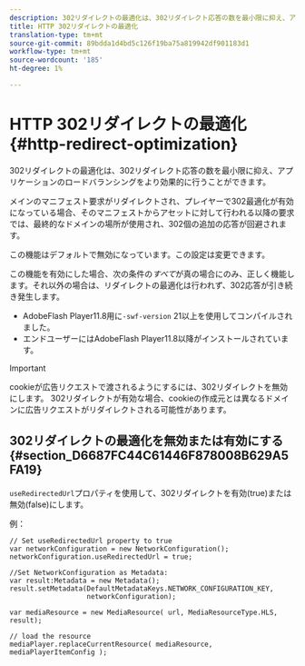 ```yaml
---
description: 302リダイレクトの最適化は、302リダイレクト応答の数を最小限に抑え、アプリケーションのロードバランシングをより効果的に行うことができます。
title: HTTP 302リダイレクトの最適化
translation-type: tm+mt
source-git-commit: 89bdda1d4bd5c126f19ba75a819942df901183d1
workflow-type: tm+mt
source-wordcount: '185'
ht-degree: 1%

---
```



# HTTP 302リダイレクトの最適化{#http-redirect-optimization}

302リダイレクトの最適化は、302リダイレクト応答の数を最小限に抑え、アプリケーションのロードバランシングをより効果的に行うことができます。

メインのマニフェスト要求がリダイレクトされ、プレイヤーで302最適化が有効になっている場合、そのマニフェストからアセットに対して行われる以降の要求では、最終的なドメインの場所が使用され、302個の追加の応答が回避されます。

この機能はデフォルトで無効になっています。この設定は変更できます。

この機能を有効にした場合、次の条件の&#x200B;*すべて*&#x200B;が真の場合にのみ、正しく機能します。それ以外の場合は、リダイレクトの最適化は行われず、302応答が引き続き発生します。

* AdobeFlash Player11.8用に`-swf-version` 21以上を使用してコンパイルされました。
* エンドユーザーにはAdobeFlash Player11.8以降がインストールされています。

>[!IMPORTANT]
>
>cookieが広告リクエストで渡されるようにするには、302リダイレクトを無効にします。 302リダイレクトが有効な場合、cookieの作成元とは異なるドメインに広告リクエストがリダイレクトされる可能性があります。

## 302リダイレクトの最適化を無効または有効にする{#section_D6687FC44C61446F878008B629A5FA19}

`useRedirectedUrl`プロパティを使用して、302リダイレクトを有効(true)または無効(false)にします。

<!--<a id="example_B886777252B745AAB48B1FCC42C97A25"></a>-->

例：

```
// Set useRedirectedUrl property to true 
var networkConfiguration = new NetworkConfiguration(); 
networkConfiguration.useRedirectedUrl = true; 
  
//Set NetworkConfiguration as Metadata: 
var result:Metadata = new Metadata(); 
result.setMetadata(DefaultMetadataKeys.NETWORK_CONFIGURATION_KEY,  
                   networkConfiguration); 
  
var mediaResource = new MediaResource( url, MediaResourceType.HLS, result); 
  
// load the resource 
mediaPlayer.replaceCurrentResource( mediaResource, mediaPlayerItemConfig );
```

